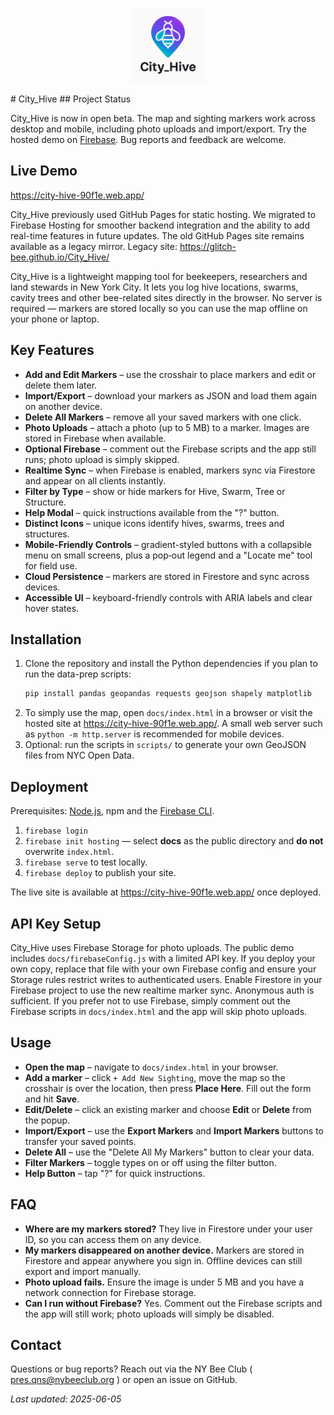 <p align="center"><img src="docs/cityhive.png" alt="City_Hive Logo" width="120"/></p>
# City_Hive
## Project Status

City_Hive is now in open beta. The map and sighting markers work across desktop and mobile, including photo uploads and import/export. Try the hosted demo on [Firebase](https://city-hive-90f1e.web.app/). Bug reports and feedback are welcome.

## Live Demo

<https://city-hive-90f1e.web.app/>

City_Hive previously used GitHub Pages for static hosting. We migrated to Firebase Hosting for smoother backend integration and the ability to add real-time features in future updates. The old GitHub Pages site remains available as a legacy mirror.
Legacy site: <https://glitch-bee.github.io/City_Hive/>


City_Hive is a lightweight mapping tool for beekeepers, researchers and land stewards in New York City. It lets you log hive locations, swarms, cavity trees and other bee-related sites directly in the browser. No server is required &mdash; markers are stored locally so you can use the map offline on your phone or laptop.



## Key Features

- **Add and Edit Markers** – use the crosshair to place markers and edit or delete them later.
- **Import/Export** – download your markers as JSON and load them again on another device.
- **Delete All Markers** – remove all your saved markers with one click.
- **Photo Uploads** – attach a photo (up to 5&nbsp;MB) to a marker. Images are stored in Firebase when available.
- **Optional Firebase** – comment out the Firebase scripts and the app still runs; photo upload is simply skipped.
- **Realtime Sync** – when Firebase is enabled, markers sync via Firestore and appear on all clients instantly.
- **Filter by Type** – show or hide markers for Hive, Swarm, Tree or Structure.
- **Help Modal** – quick instructions available from the "?" button.
- **Distinct Icons** – unique icons identify hives, swarms, trees and structures.
- **Mobile-Friendly Controls** – gradient-styled buttons with a collapsible menu on small screens, plus a pop‑out legend and a "Locate me" tool for field use.
- **Cloud Persistence** – markers are stored in Firestore and sync across devices.
- **Accessible UI** – keyboard-friendly controls with ARIA labels and clear hover states.

## Installation

1. Clone the repository and install the Python dependencies if you plan to run the data-prep scripts:
   ```bash
   pip install pandas geopandas requests geojson shapely matplotlib
   ```
2. To simply use the map, open `docs/index.html` in a browser or visit the hosted site at <https://city-hive-90f1e.web.app/>. A small web server such as `python -m http.server` is recommended for mobile devices.
3. Optional: run the scripts in `scripts/` to generate your own GeoJSON files from NYC Open Data.

## Deployment

Prerequisites: [Node.js](https://nodejs.org/), npm and the [Firebase CLI](https://firebase.google.com/docs/cli).

1. `firebase login`
2. `firebase init hosting` &mdash; select **docs** as the public directory and **do not** overwrite `index.html`.
3. `firebase serve` to test locally.
4. `firebase deploy` to publish your site.

The live site is available at <https://city-hive-90f1e.web.app/> once deployed.

## API Key Setup

City_Hive uses Firebase Storage for photo uploads. The public demo includes
`docs/firebaseConfig.js` with a limited API key. If you deploy your own copy,
replace that file with your own Firebase config and ensure your Storage rules
restrict writes to authenticated users.
Enable Firestore in your Firebase project to use the new realtime marker sync. Anonymous auth is sufficient.
If you prefer not to use Firebase, simply comment out the Firebase scripts in `docs/index.html` and the app will skip photo uploads.

## Usage

- **Open the map** – navigate to `docs/index.html` in your browser.
- **Add a marker** – click `+ Add New Sighting`, move the map so the crosshair is over the location, then press **Place Here**. Fill out the form and hit **Save**.
- **Edit/Delete** – click an existing marker and choose **Edit** or **Delete** from the popup.
- **Import/Export** – use the **Export Markers** and **Import Markers** buttons to transfer your saved points.
- **Delete All** – use the "Delete All My Markers" button to clear your data.
- **Filter Markers** – toggle types on or off using the filter button.
- **Help Button** – tap "?" for quick instructions.

## FAQ

- **Where are my markers stored?**  They live in Firestore under your user ID, so you can access them on any device.
- **My markers disappeared on another device.**  Markers are stored in Firestore and appear anywhere you sign in. Offline devices can still export and import manually.
- **Photo upload fails.**  Ensure the image is under 5&nbsp;MB and you have a network connection for Firebase storage.
- **Can I run without Firebase?**  Yes. Comment out the Firebase scripts and the app will still work; photo uploads will simply be disabled.

## Contact

Questions or bug reports? Reach out via the NY Bee Club ( pres.qns@nybeeclub.org ) or open an issue on GitHub.

_Last updated: 2025-06-05_
